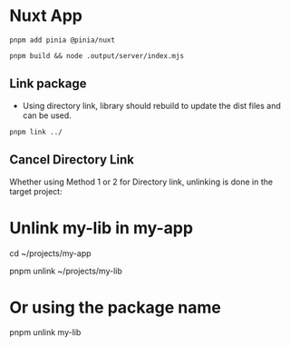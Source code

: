 # Nuxt App

```
pnpm add pinia @pinia/nuxt
```

```
pnpm build && node .output/server/index.mjs
```


## Link package
- Using directory link, library should rebuild to update the dist files and can be used.


```
pnpm link ../
```


## Cancel Directory Link

Whether using Method 1 or 2 for Directory link, unlinking is done in the target project:

# Unlink my-lib in my-app
cd ~/projects/my-app

pnpm unlink ~/projects/my-lib
# Or using the package name
pnpm unlink my-lib
